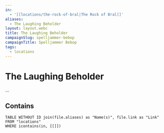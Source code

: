```yaml
---
in:
  - '[[locations/the-rock-of-bral|The Rock of Bral]]'
aliases:
  - The Laughing Beholder
layout: layout.webc
title: The Laughing Beholder
campaignSlug: spelljammer-bebop
campaignTitle: Spelljammer Bebop
tags:
  - locations
---
```

# The Laughing Beholder

...

## Contains
```dataview
TABLE WITHOUT ID join(file.aliases) as "Name(s)", file.link as "Link"
FROM "locations"
WHERE icontains(in, [[]])
```
